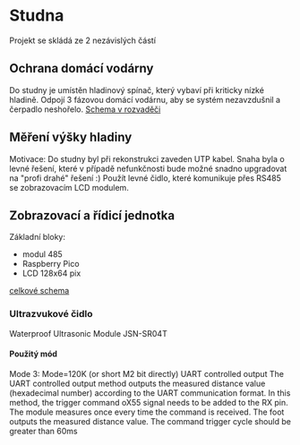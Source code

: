 # Studna
Projekt se skládá ze 2 nezávislých částí
## Ochrana domácí vodárny
Do studny je umístěn hladinový spínač, který vybaví při kriticky nízké hladině. Odpojí 3 fázovou domácí vodárnu, aby se systém nezavzdušnil a čerpadlo neshořelo. [Schema v rozvaděči](./HW/Silnoproud_ochrana_cerpadla/darling_ochrana.pdf)

## Měření výšky hladiny
Motivace: Do studny byl při rekonstrukci zaveden UTP kabel.
Snaha byla o levné řešení, které v případě nefunkčnosti bude možné snadno upgradovat na "profi drahé" řešení :)
Použít levné čidlo, které komunikuje přes RS485 se zobrazovacím LCD modulem.

## Zobrazovací a řídicí jednotka 
Základní bloky:
- modul 485
- Raspberry Pico
- LCD 128x64 pix

[celkové schema](./HW/kicad/lcd/lcd.pdf)

### Ultrazvukové čidlo
Waterproof Ultrasonic Module JSN-SR04T

#### Použitý mód
Mode 3: Mode=120K (or short M2 bit directly) UART controlled output
The UART controlled output method outputs the measured distance value (hexadecimal number)
according to the UART communication format. In this method, the trigger command oX55 signal
needs to be added to the RX
pin. The module measures once every time the command is received. The foot outputs the measured
distance value. The command trigger cycle should be greater than 60ms